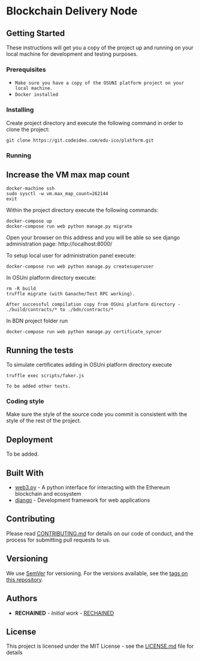 
# Blockchain Delivery Node



## Getting Started

These instructions will get you a copy of the project up and running on your local machine for development and testing purposes.

### Prerequisites

* `Make sure you have a copy of the OSUNI platform project on your local machine.`
* `Docker installed`

### Installing

Create project directory and execute the following command in order to clone the project:

    git clone https://git.codeideo.com/edu-ico/platform.git

### Running

## Increase the VM max map count

    docker-machine ssh
    sudo sysctl -w vm.max_map_count=262144
    exit

Within the project directory execute the following commands:

    docker-compose up
    docker-compose run web python manage.py migrate

Open your browser on this address and you will be able so see django administration page: http://localhost:8000/

To setup local user for administration panel execute:

    docker-compose run web python manage.py createsuperuser

In OSUni platform directory execute:

    rm -R build
    truffle migrate (with Ganache/Test RPC working).

    After successful compilation copy from OSUni platform directory - ./build/contracts/* to ./bdn/contracts/*

In BDN project folder run

    docker-compose run web python manage.py certificate_syncer

## Running the tests

To simulate certificates adding in OSUni platform directory execute

    truffle exec scripts/faker.js

    To be added other tests.

### Coding style

Make sure the style of the source code you commit is consistent with the style of the rest of the project.

## Deployment

To be added.

## Built With

* [web3.py](https://github.com/ethereum/web3.py) - A python interface for interacting with the Ethereum blockchain and ecosystem
* [django](https://www.djangoproject.com/) - Development framework for web applications

## Contributing

Please read [CONTRIBUTING.md](CONTRIBUTING.md) for details on our code of conduct, and the process for submitting pull requests to us.

## Versioning

We use [SemVer](http://semver.org/) for versioning. For the versions available, see the [tags on this repository](https://github.com/your/project/tags).

## Authors

* **RECHAINED** - *Initial work* - [RECHAINED](https://rechained.com)

## License

This project is licensed under the MIT License - see the [LICENSE.md](LICENSE.md) file for details
